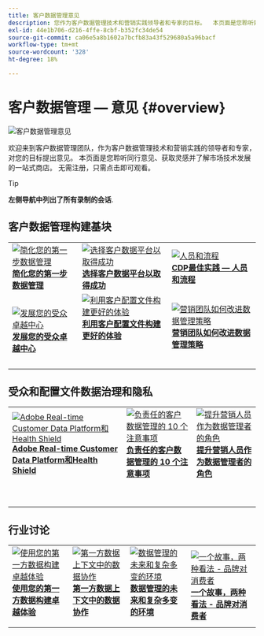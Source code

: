 ```yaml
---
title: 客户数据管理意见
description: 您作为客户数据管理技术和营销实践领导者和专家的目标。  本页面是您聆听同行意见、获取灵感并了解市场技术发展的一站式商店。
exl-id: 44e1b706-d216-4ffe-8cbf-b352fc34de54
source-git-commit: ca06e5a8b1602a7bcfb83a43f529680a5a96bacf
workflow-type: tm+mt
source-wordcount: '328'
ht-degree: 18%

---
```


# 客户数据管理 — 意见 {#overview}

<img alt="客户数据管理意见" src="./assets/cdp-voices-banner.png" />

欢迎来到客户数据管理团队，作为客户数据管理技术和营销实践的领导者和专家，对您的目标提出意见。 本页面是您聆听同行意见、获取灵感并了解市场技术发展的一站式商店。 无需注册，只需点击即可观看。

>[!TIP]
>
>**左侧导航中列出了所有录制的会话**.

## 客户数据管理构建基块

<table>
  <tr>
   <td>
      <a href="./cdm/first-mile.md">
      <img alt="简化您的第一步数据管理" src="./assets/first-mile.png"/>
      </a>
      <div>
         <a href="./cdm/first-mile.md"><strong>简化您的第一步数据管理</strong></a>
         <br/>
      </div>
   </td>
   <td>
      <a href="./cdm/cdp-success.md">
      <img alt="选择客户数据平台以取得成功" src="./assets/cdp-success.png"/>
      </a>
      <div>
         <a href="./cdm/cdp-success.md"><strong>选择客户数据平台以取得成功</strong></a>
         <br/>
      </div>
    </td>
    <td>
      <a href="./cdm/people-and-process.md">
      <img alt="人员和流程" src="./assets/people-and-process.png"/>
      </a>
      <div>
         <a href="./cdm/people-and-process.md"><strong>CDP最佳实践 — 人员和流程</strong></a>
         <br/>
      </div>
    </td>
   </tr>
   <tr> 
   <td>
      <a href="./cdm/evolving-your-audience-center-of-excellence.md">
      <img alt="发展您的受众卓越中心" src="./assets/evolving-your-audience-center-of-excellence.png"/>
      </a>
      <div>
         <a href="./cdm/evolving-your-audience-center-of-excellence.md"><strong>发展您的受众卓越中心</strong></a>
         <br/>
      </div>
    </td>
   <td>
      <a href="./cdm/building-better-experiences-with-customer-profiles.md">
      <img alt="利用客户配置文件构建更好的体验" src="./assets/building-better-experiences-with-customer-profiles.png"/>
      </a>
      <div>
         <a href="./cdm/building-better-experiences-with-customer-profiles.md"><strong>利用客户配置文件构建更好的体验</strong></a>
      </div>
      <p>
        <br/>
    </td>
   <td>
      <a href="./cdm/how-marketing-teams-are-improving-data-management-strategies.md">
      <img alt="营销团队如何改进数据管理策略" src="./assets/how-marketing-teams-are-improving-data-management-strategies.png"/>
      </a>
      <div>
         <a href="./cdm/how-marketing-teams-are-improving-data-management-strategies.md"><strong>营销团队如何改进数据管理策略</strong></a>
      </div>
      <p>
      </p>
    </td>
  </tr>
</table>

## 受众和配置文件数据治理和隐私

<table>
  <tr>
   <td>
      <a href="./governance/healthcare-shield.md">
      <img alt="Adobe Real-time Customer Data Platform和Health Shield" src="./assets/healthcare-shield.png"/>
      </a>
      <div>
         <a href="./governance/healthcare-shield.md"><strong>Adobe Real-time Customer Data Platform和Health Shield</strong></a>
         <br/>
      </div>
      <p>
        <br/>
   </td> 
   <td>
      <a href="https://experienceleague.adobe.com/docs/platform-learn/tutorials/privacy/ten-considerations-for-responsible-customer-data-management.html">
      <img alt="负责任的客户数据管理的 10 个注意事项" src="./assets/ten-considerations-for-responsible-customer-data-management.png"/>
      </a>
      <div>
         <a href="https://experienceleague.adobe.com/docs/platform-learn/tutorials/privacy/ten-considerations-for-responsible-customer-data-management.html"><strong>负责任的客户数据管理的 10 个注意事项</strong></a>
         <br/>
      </div>
      <p>
        <br/>
    </td>
    <td>
      <a href="https://experienceleague.adobe.com/docs/platform-learn/tutorials/privacy/elevating-the-marketers-role-as-a-data-steward.html">
      <img alt="提升营销人员作为数据管理者的角色" src="./assets/elevating-the-marketers-role-as-a-data-steward.png"/>
      </a>
      <div>
         <a href="https://experienceleague.adobe.com/docs/platform-learn/tutorials/privacy/elevating-the-marketers-role-as-a-data-steward.html"><strong>提升营销人员作为数据管理者的角色</strong></a>
         <br/>
      </div>
      <p>
        <br/>
       </p>
    </td>
  </tr>
</table>

## 行业讨论

<table>
  <tr>
     <td>
      <a href="./industry/build-superb-experiences-with-your-first-party-data.md">
      <img alt="使用您的第一方数据构建卓越体验" src="./assets/build-superb-experiences-with-your-first-party-data.png"/>
      </a>
      <div>
         <a href="./industry/build-superb-experiences-with-your-first-party-data.md"><strong>使用您的第一方数据构建卓越体验</strong></a>
      </div>
      <p>
      </p>
    </td>
     <td>
      <a href="./industry/data-collaboration-in-the-first-party-data-context.md">
      <img alt="第一方数据上下文中的数据协作" src="./assets/data-collaboration-in-the-first-party-data-context.png"/>
      </a>
      <div>
         <a href="./industry/data-collaboration-in-the-first-party-data-context.md"><strong>第一方数据上下文中的数据协作</strong></a>
      </div>
      <p>
      </p>
    </td>
     <td>
      <a href="./industry/the-future-of-data-management-and-the-changing-environment.md">
      <img alt="数据管理的未来和复杂多变的环境" src="./assets/the-future-of-data-management-and-the-changing-environment.png"/>
      </a>
      <div>
         <a href="./industry/the-future-of-data-management-and-the-changing-environment.md"><strong>数据管理的未来和复杂多变的环境</strong></a>
      </div>
      <p>
      </p>
    </td>
   <td>
      <a href="./industry/brands-vs-consumers.md">
      <img alt="一个故事，两种看法 - 品牌对消费者" src="./assets/brands-vs-consumers.png"/>
      </a>
      <div>
         <a href="./industry/brands-vs-consumers.md"><strong>一个故事，两种看法 - 品牌对消费者</strong></a>
         <br/>
      </div>
    </td>
  </tr>
</table>
